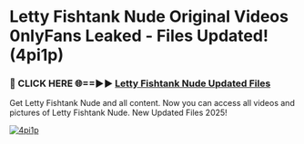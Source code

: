 # Letty Fishtank Nude Original Videos 0nlyFans Leaked - Files Updated! (4pi1p)

<h3>🔴 CLICK HERE 🌐==►► <a href="https://tinyurl.com/yrmya6cz" rel="nofollow">Letty Fishtank Nude Updated Files</a></h3>

Get Letty Fishtank Nude and all content. Now you can access all videos and pictures of Letty Fishtank Nude. New Updated Files 2025!

[![4pi1p](https://i.imgur.com/FMdXYCs.gif)](https://tinyurl.com/yrmya6cz)

